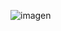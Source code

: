 ![imagen](https://github.com/E7OY/EjerciciosJAVA/assets/102689282/fd4ab54c-6816-48b6-8429-66429a9dc239)
